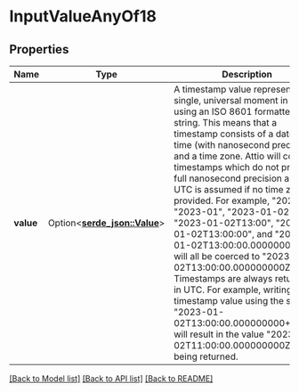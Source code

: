 # InputValueAnyOf18

## Properties

Name | Type | Description | Notes
------------ | ------------- | ------------- | -------------
**value** | Option<[**serde_json::Value**](.md)> | A timestamp value represents a single, universal moment in time using an ISO 8601 formatted string. This means that a timestamp consists of a date, a time (with nanosecond precision), and a time zone. Attio will coerce timestamps which do not provide full nanosecond precision and UTC is assumed if no time zone is provided. For example, \"2023\", \"2023-01\", \"2023-01-02\", \"2023-01-02T13:00\", \"2023-01-02T13:00:00\", and \"2023-01-02T13:00:00.000000000\" will all be coerced to \"2023-01-02T13:00:00.000000000Z\". Timestamps are always returned in UTC. For example, writing a timestamp value using the string \"2023-01-02T13:00:00.000000000+02:00\" will result in the value \"2023-01-02T11:00:00.000000000Z\" being returned. | 

[[Back to Model list]](../README.md#documentation-for-models) [[Back to API list]](../README.md#documentation-for-api-endpoints) [[Back to README]](../README.md)



